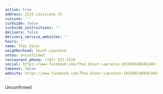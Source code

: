 ```yaml
---
active: true
address: 2223 Louisiana St
cuisine: ''
curbside: false
curbside_instructions: ''
delivery: false
delivery_service_websites: ''
hours: ''
name: Thai Diner
neighborhood: South Lawrence
notes: Unconfirmed
restaurant_phone: (785) 551-7528
social: https://www.facebook.com/Thai-Diner-Lawrence-181509148946240/
takeout: false
website: https://www.facebook.com/Thai-Diner-Lawrence-181509148946240/
---
```


Unconfirmed